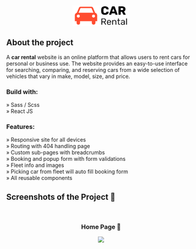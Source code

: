 <div align='center'><img style="width:30%" src='https://raw.githubusercontent.com/Yixin88/car-rental/main/src/images/logo/logo.png'/></div>

<h2>About the project</h2>

  <p>A <b>car rental</b> website is an online platform that allows users to rent cars for personal or business use. The website provides an easy-to-use interface for searching, comparing, and reserving cars from a wide selection of vehicles that vary in make, model, size, and price.</p>

<h3>Build with:</h3>

» Sass / Scss <br>
» React JS

<h3>Features:</h3>

» Responsive site for all devices <br>
» Routing with 404 handling page <br>
» Custom sub-pages with breadcrumbs <br>
» Booking and popup form with form validations <br>
» Fleet info and images <br>
» Picking car from fleet will auto fill booking form <br>
» All reusable components <br>

<h2>Screenshots of the Project 📸</h2>
<br>
<h3 align='center'>Home Page 🏡</h3>

<div align='center'>
<img src='https://github.com/Yixin88/car-rental/blob/main/src/images/project-screenshot/car-rental-full-screenshot.png?raw=true'/>

</div>